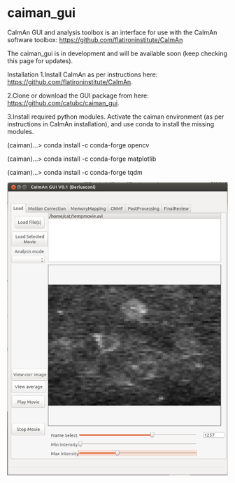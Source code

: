 # caiman_gui


CaImAn GUI and analysis toolbox is an interface for use with the CaImAn software toolbox: https://github.com/flatironinstitute/CaImAn

The caiman_gui is in development and will be available soon (keep checking this page for updates). 

Installation
1.Install CaImAn as per instructions here: https://github.com/flatironinstitute/CaImAn.

2.Clone or download the GUI package from here: https://github.com/catubc/caiman_gui.

3.Install required python modules. Activate the caiman environment (as per instructions in CaImAn installation), and use conda to install the missing modules.

(caiman)...> conda install -c conda-forge opencv

(caiman)...> conda install -c conda-forge matplotlib

(caiman)...> conda install -c conda-forge tqdm


![alt text](https://raw.githubusercontent.com/catubc/caiman_gui/master/caiman_gui_V0.1.png)
